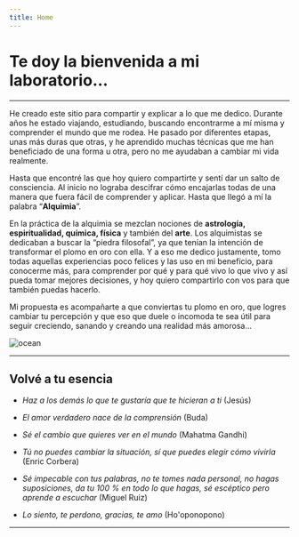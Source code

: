 ```yaml
---
title: Home
---
```


# Te doy la bienvenida a mi laboratorio...

---

He creado este sitio para compartir y explicar a lo que me dedico. Durante años he estado viajando, estudiando, buscando encontrarme a mí misma y comprender el mundo que me rodea. He pasado por diferentes etapas, unas más duras que otras, y he aprendido muchas técnicas que me han beneficiado de una forma u otra, pero no me ayudaban a cambiar mi vida realmente.

Hasta que encontré las que hoy quiero compartirte y sentí dar un salto de consciencia. Al inicio no lograba descifrar cómo encajarlas todas de una manera que fuera fácil de comprender y aplicar. Hasta que llegó a mí la palabra “**Alquimia**”.

En la práctica de la alquimia se mezclan nociones de **astrología, espiritualidad, química, física** y también del **arte**. Los alquimistas se dedicaban a buscar la “piedra filosofal”, ya que tenían la intención de transformar el plomo en oro con ella. Y a eso me dedico justamente, tomo todas aquellas experiencias poco felices y las uso en mi beneficio, para conocerme más, para comprender por qué y para qué vivo lo que vivo y así pueda tomar mejores decisiones, y hoy quiero compartirlo con vos para que también puedas hacerlo. 

Mi propuesta es acompañarte a que conviertas tu plomo en oro, que logres cambiar tu percepción y que eso que duele o incomoda te sea útil para seguir creciendo, sanando y creando una realidad más amorosa…



<Image alt="ocean" src="/static/images/Home/mar.jpg" width={350} height={450} />

---

## Volvé a tu esencia


- _Haz a los demás lo que te gustaría que te hicieran a ti_ (Jesús)

- _El amor verdadero nace de la comprensión_ (Buda)

- _Sé el cambio que quieres ver en el mundo_ (Mahatma Gandhi)

- _Tú no puedes cambiar la situación, sí que puedes elegir cómo vivirla_ (Enric Corbera)

- _Sé impecable con tus palabras, no te tomes nada personal, no hagas suposiciones, da tu 100 % en todo lo que hagas, sé escéptico pero aprende a escuchar_ (Miguel Ruiz)

- _Lo siento, te perdono, gracias, te amo_ (Ho'oponopono)


---

